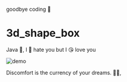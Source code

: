 goodbye coding 👋
# 3d_shape_box

Java 💩, I 🤬 hate you but I 😘 love you

![demo](./docs/demo.gif)


<!-- INSPIRATIONAL_QUOTE_START -->
Discomfort is the currency of your dreams.
🧑‍💻,
<!-- INSPIRATIONAL_QUOTE_END -->
